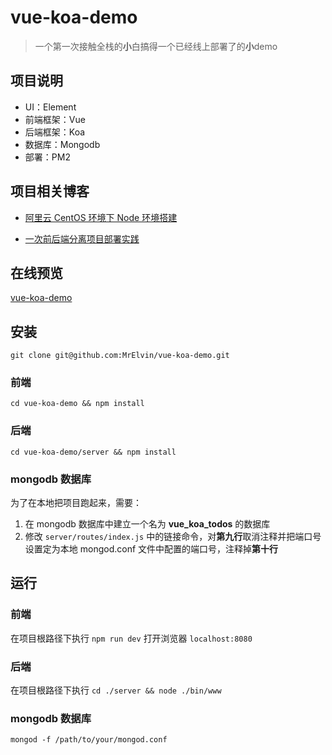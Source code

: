# vue-koa-demo

> 一个第一次接触全栈的**小**白搞得一个已经线上部署了的**小**demo

## 项目说明

- UI：Element
- 前端框架：Vue
- 后端框架：Koa
- 数据库：Mongodb
- 部署：PM2

## 项目相关博客

- [阿里云 CentOS 环境下 Node 环境搭建](http://www.breezymelon.com/2018/05/16/%E9%98%BF%E9%87%8C%E4%BA%91%20CentOS%20%E7%8E%AF%E5%A2%83%E4%B8%8B%20Node%20%E7%8E%AF%E5%A2%83%E6%90%AD%E5%BB%BA/)

- [一次前后端分离项目部署实践](https://www.breezymelon.com/2018/06/14/%E4%B8%80%E6%AC%A1%E5%89%8D%E5%90%8E%E7%AB%AF%E5%88%86%E7%A6%BB%E9%A1%B9%E7%9B%AE%E9%83%A8%E7%BD%B2%E5%AE%9E%E8%B7%B5/)

## 在线预览

[vue-koa-demo](http://todo.breezymelon.com/)

## 安装

`git clone git@github.com:MrElvin/vue-koa-demo.git`

### 前端

`cd vue-koa-demo && npm install`

### 后端

`cd vue-koa-demo/server && npm install`

### mongodb 数据库

为了在本地把项目跑起来，需要：
1. 在 mongodb 数据库中建立一个名为 **vue_koa_todos** 的数据库
2. 修改 `server/routes/index.js` 中的链接命令，对**第九行**取消注释并把端口号设置定为本地 mongod.conf 文件中配置的端口号，注释掉**第十行**


## 运行

### 前端

在项目根路径下执行 `npm run dev` 打开浏览器 `localhost:8080`

### 后端

在项目根路径下执行 `cd ./server && node ./bin/www`

### mongodb 数据库

`mongod -f /path/to/your/mongod.conf`
